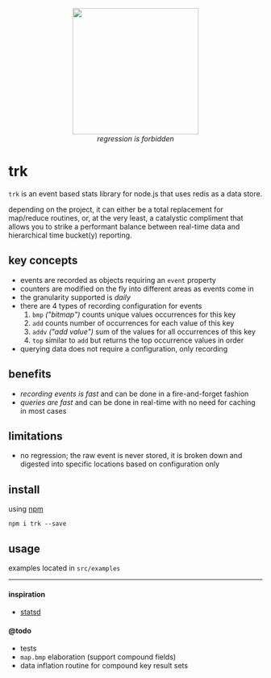 <p align="center">
  <img src="https://taky.s3.amazonaws.com/61hnjexonow4.png" width="250"><br>
  <i>regression is forbidden</i>
</p>

# trk
`trk` is an event based stats library for node.js that uses redis as a data store.

depending on the project, it can either be a total replacement for map/reduce
routines, or, at the very least, a catalystic compliment that allows you to
strike a performant balance between real-time data and hierarchical time
bucket(y) reporting.

## key concepts
- events are recorded as objects requiring an `event` property
- counters are modified on the fly into different areas as events come in
- the granularity supported is _daily_
- there are 4 types of recording configuration for events
  1. `bmp` _("bitmap")_ counts unique values occurrences for this key
  1. `add` counts number of occurrences for each value of this key
  1. `addv` _("add value")_ sum of the values for all occurrences of this key
  1. `top` similar to `add` but returns the top occurrence values in order
- querying data does not require a configuration, only recording

## benefits
- _recording events is fast_ and can be done in a fire-and-forget fashion
- _queries are fast_ and can be done in real-time with no need for caching in
  most cases

## limitations
- no regression; the raw event is never stored, it is broken down and digested
  into specific locations based on configuration only

## install

using [npm](https://npmjs.org)

```
npm i trk --save
```

## usage
examples located in `src/examples`

---

#### inspiration
- [statsd](https://github.com/etsy/statsd)

#### @todo
- tests
- `map.bmp` elaboration (support compound fields)
- data inflation routine for compound key result sets


